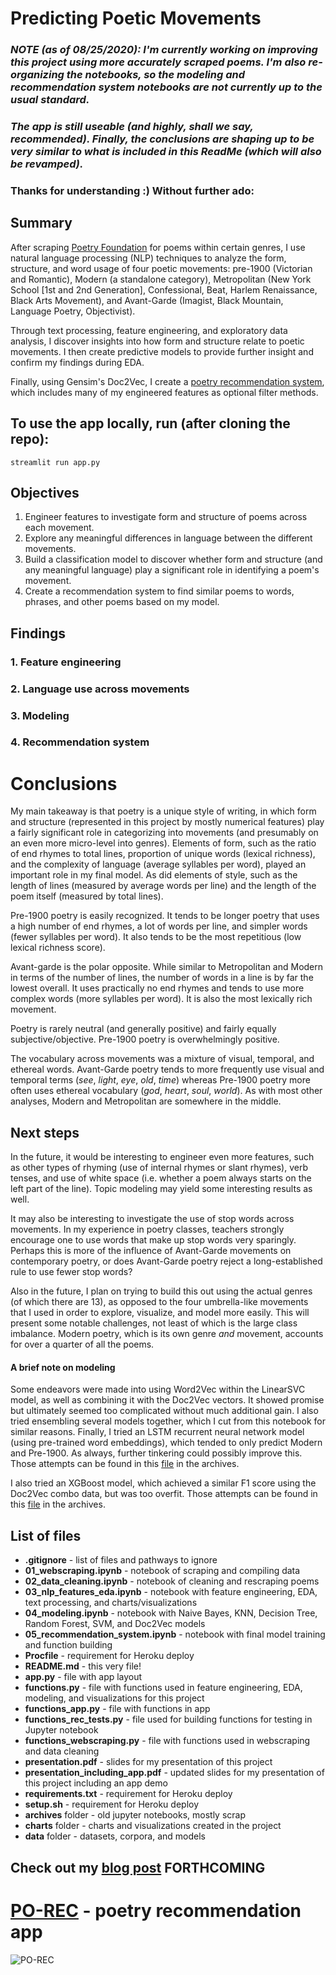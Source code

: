 # Predicting Poetic Movements

### *NOTE (as of 08/25/2020): I'm currently working on improving this project using more accurately scraped poems. I'm also re-organizing the notebooks, so the modeling and recommendation system notebooks are not currently up to the usual standard.*

### *The app is still useable (and highly, shall we say, recommended). Finally, the conclusions are shaping up to be very similar to what is included in this ReadMe (which will also be revamped).*

### Thanks for understanding :) Without further ado:

## Summary
After scraping [Poetry Foundation](https://www.poetryfoundation.org/) for poems within certain genres, I use natural language processing (NLP) techniques to analyze the form, structure, and word usage of four poetic movements: pre-1900 (Victorian and Romantic), Modern (a standalone category), Metropolitan (New York School [1st and 2nd Generation], Confessional, Beat, Harlem Renaissance, Black Arts Movement), and Avant-Garde (Imagist, Black Mountain, Language Poetry, Objectivist).

Through text processing, feature engineering, and exploratory data analysis, I discover insights into how form and structure relate to poetic movements. I then create predictive models to provide further insight and confirm my findings during EDA. 

Finally, using Gensim's Doc2Vec, I create a [poetry recommendation system](https://evening-cove-11137.herokuapp.com/), which includes many of my engineered features as optional filter methods.

## To use the app locally, run (after cloning the repo):
```streamlit run app.py```

## Objectives
1. Engineer features to investigate form and structure of poems across each movement.
2. Explore any meaningful differences in language between the different movements.
3. Build a classification model to discover whether form and structure (and any meaningful language) play a significant role in identifying a poem's movement.
4. Create a recommendation system to find similar poems to words, phrases, and other poems based on my model.

## Findings

### 1. Feature engineering

### 2. Language use across movements

### 3. Modeling

### 4. Recommendation system

# Conclusions

My main takeaway is that poetry is a unique style of writing, in which form and structure (represented in this project by mostly numerical features) play a fairly significant role in categorizing into movements (and presumably on an even more micro-level into genres). Elements of form, such as the ratio of end rhymes to total lines, proportion of unique words (lexical richness), and the complexity of language (average syllables per word), played an important role in my final model. As did elements of style, such as the length of lines (measured by average words per line) and the length of the poem itself (measured by total lines).

Pre-1900 poetry is easily recognized. It tends to be longer poetry that uses a high number of end rhymes, a lot of words per line, and simpler words (fewer syllables per word). It also tends to be the most repetitious (low lexical richness score).

Avant-garde is the polar opposite. While similar to Metropolitan and Modern in terms of the number of lines, the number of words in a line is by far the lowest overall. It uses practically no end rhymes and tends to use more complex words (more syllables per word). It is also the most lexically rich movement.

Poetry is rarely neutral (and generally positive) and fairly equally subjective/objective. Pre-1900 poetry is overwhelmingly positive.

The vocabulary across movements was a mixture of visual, temporal, and ethereal words. Avant-Garde poetry tends to more frequently use visual and temporal terms (*see*, *light*, *eye*, *old*, *time*) whereas Pre-1900 poetry more often uses ethereal vocabulary (*god*, *heart*, *soul*, *world*). As with most other analyses, Modern and Metropolitan are somewhere in the middle.

## Next steps

In the future, it would be interesting to engineer even more features, such as other types of rhyming (use of internal rhymes or slant rhymes), verb tenses, and use of white space (i.e. whether a poem always starts on the left part of the line). Topic modeling may yield some interesting results as well. 

It may also be interesting to investigate the use of stop words across movements. In my experience in poetry classes, teachers strongly encourage one to use words that make up stop words very sparingly. Perhaps this is more of the influence of Avant-Garde movements on contemporary poetry, or does Avant-Garde poetry reject a long-established rule to use fewer stop words?

Also in the future, I plan on trying to build this out using the actual genres (of which there are 13), as opposed to the four umbrella-like movements that I used in order to explore, visualize, and model more easily. This will present some notable challenges, not least of which is the large class imbalance. Modern poetry, which is its own genre *and* movement, accounts for over a quarter of all the poems.

#### A brief note on modeling
Some endeavors were made into using Word2Vec within the LinearSVC model, as well as combining it with the Doc2Vec vectors. It showed promise but ultimately seemed too complicated without much additional gain. I also tried ensembling several models together, which I cut from this notebook for similar reasons. Finally, I tried an LSTM recurrent neural network model (using pre-trained word embeddings), which tended to only predict Modern and Pre-1900. As always, further tinkering could possibly improve this. Those attempts can be found in this [file](04_modeling-BACKUP_082820-wordvecs_NNs_before_simplifying.ipynb) in the archives.

I also tried an XGBoost model, which achieved a similar F1 score using the Doc2Vec combo data, but was too overfit. Those attempts can be found in this [file](04_modeling-BACKUP_082820-before_removing_xgb.ipynb) in the archives.

## List of files
- **.gitignore** - list of files and pathways to ignore
- **01_webscraping.ipynb** - notebook of scraping and compiling data
- **02_data_cleaning.ipynb** - notebook of cleaning and rescraping poems
- **03_nlp_features_eda.ipynb** - notebook with feature engineering, EDA, text processing, and charts/visualizations
- **04_modeling.ipynb** - notebook with Naive Bayes, KNN, Decision Tree, Random Forest, SVM, and Doc2Vec models
- **05_recommendation_system.ipynb** - notebook with final model training and function building
- **Procfile** - requirement for Heroku deploy
- **README.md** - this very file!
- **app.py** - file with app layout
- **functions.py** - file with functions used in feature engineering, EDA, modeling, and visualizations for this project
- **functions_app.py** - file with functions in app
- **functions_rec_tests.py** - file used for building functions for testing in Jupyter notebook
- **functions_webscraping.py** - file with functions used in webscraping and data cleaning
- **presentation.pdf** - slides for my presentation of this project
- **presentation_including_app.pdf** - updated slides for my presentation of this project including an app demo
- **requirements.txt** - requirement for Heroku deploy
- **setup.sh** - requirement for Heroku deploy
- **archives** folder - old jupyter notebooks, mostly scrap
- **charts** folder - charts and visualizations created in the project
- **data** folder - datasets, corpora, and models
<!-- - **03_modeling_notebook-ALL-GENRES.ipynb** - *WORK-IN-PROGRESS!* experimenting with using all genres
- **03_modeling_notebook-ALL-GENRES-downsampling.ipynb** - *WORK-IN-PROGRESS!* experimenting with using all genres plus downsampling -->

## Check out my [blog post]() FORTHCOMING

# [PO-REC](https://evening-cove-11137.herokuapp.com/) - poetry recommendation app
![PO-REC](data/PO-REC.png)